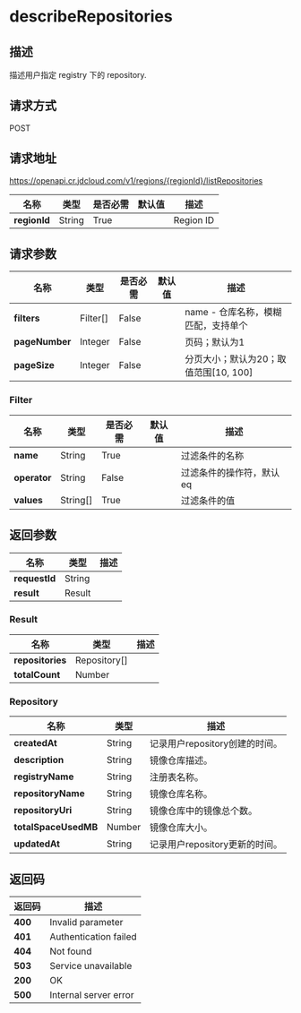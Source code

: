 # describeRepositories


## 描述
描述用户指定 registry 下的 repository.


## 请求方式
POST

## 请求地址
https://openapi.cr.jdcloud.com/v1/regions/{regionId}/listRepositories

|名称|类型|是否必需|默认值|描述|
|---|---|---|---|---|
|**regionId**|String|True| |Region ID|

## 请求参数
|名称|类型|是否必需|默认值|描述|
|---|---|---|---|---|
|**filters**|Filter[]|False| |name - 仓库名称，模糊匹配，支持单个<br>|
|**pageNumber**|Integer|False| |页码；默认为1|
|**pageSize**|Integer|False| |分页大小；默认为20；取值范围[10, 100]|

### Filter
|名称|类型|是否必需|默认值|描述|
|---|---|---|---|---|
|**name**|String|True| |过滤条件的名称|
|**operator**|String|False| |过滤条件的操作符，默认eq|
|**values**|String[]|True| |过滤条件的值|

## 返回参数
|名称|类型|描述|
|---|---|---|
|**requestId**|String| |
|**result**|Result| |

### Result
|名称|类型|描述|
|---|---|---|
|**repositories**|Repository[]| |
|**totalCount**|Number| |
### Repository
|名称|类型|描述|
|---|---|---|
|**createdAt**|String|记录用户repository创建的时间。|
|**description**|String|镜像仓库描述。|
|**registryName**|String|注册表名称。|
|**repositoryName**|String|镜像仓库名称。|
|**repositoryUri**|String|镜像仓库中的镜像总个数。|
|**totalSpaceUsedMB**|Number|镜像仓库大小。|
|**updatedAt**|String|记录用户repository更新的时间。|

## 返回码
|返回码|描述|
|---|---|
|**400**|Invalid parameter|
|**401**|Authentication failed|
|**404**|Not found|
|**503**|Service unavailable|
|**200**|OK|
|**500**|Internal server error|
